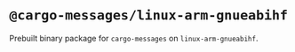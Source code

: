# `@cargo-messages/linux-arm-gnueabihf`

Prebuilt binary package for `cargo-messages` on `linux-arm-gnueabihf`.
